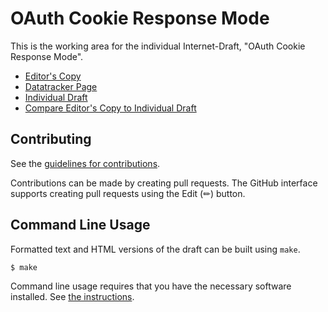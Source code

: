 # OAuth Cookie Response Mode

This is the working area for the individual Internet-Draft, "OAuth Cookie Response Mode".

* [Editor's Copy](https://aaronpk.github.io/draft-hanson-cookie-response-mode/#go.draft-oauth-cookie-response-mode.html)
* [Datatracker Page](https://datatracker.ietf.org/doc/draft-oauth-cookie-response-mode)
* [Individual Draft](https://datatracker.ietf.org/doc/html/draft-oauth-cookie-response-mode)
* [Compare Editor's Copy to Individual Draft](https://aaronpk.github.io/draft-hanson-cookie-response-mode/#go.draft-oauth-cookie-response-mode.diff)


## Contributing

See the
[guidelines for contributions](https://github.com/aaronpk/draft-hanson-cookie-response-mode/blob/main/CONTRIBUTING.md).

Contributions can be made by creating pull requests.
The GitHub interface supports creating pull requests using the Edit (✏) button.


## Command Line Usage

Formatted text and HTML versions of the draft can be built using `make`.

```sh
$ make
```

Command line usage requires that you have the necessary software installed.  See
[the instructions](https://github.com/martinthomson/i-d-template/blob/main/doc/SETUP.md).


